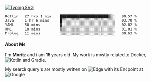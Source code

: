 [![Typing SVG](https://readme-typing-svg.herokuapp.com?font=Monaco&color=%23D3F5F7&size=29&center=true&vCenter=true&width=900&height=135&lines=Welcome;I'm+Moritz;I'm+15;I'm+from+Germany)](https://git.io/typing-svg)

<!--START_SECTION:waka-->
```text
Kotlin   27 hrs 1 min    ██████████████████████▓░░   90.57 % 
Java     1 hr 6 mins     █░░░░░░░░░░░░░░░░░░░░░░░░   03.70 % 
YAML     50 mins         ▓░░░░░░░░░░░░░░░░░░░░░░░░   02.82 % 
XML      18 mins         ▒░░░░░░░░░░░░░░░░░░░░░░░░   01.01 % 
Prolog   11 mins         ░░░░░░░░░░░░░░░░░░░░░░░░░   00.63 % 
```
<!--END_SECTION:waka-->


#### About Me
I'm **Moritz** and i am **15** years old. My work is mostly related to Docker, ![Kotlin](https://img.shields.io/badge/kotlin-D3F5F7?style=for-the-badge&logo=kotlin&logoColor=red) and Gradle.

My search query's are mostly written on ![Edge](https://img.shields.io/badge/Edge-D3F5F7?style=for-the-badge&logo=Microsoft-edge&logoColor=red) with its Endpoint at ![Google](https://img.shields.io/badge/google-D3F5F7?style=for-the-badge&logo=google&logoColor=red)
